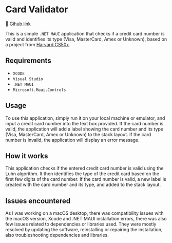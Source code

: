 # Card Validator

🔗 [Gihub link](https://github.com/mravaloarison/wallet)

This is a simple `.NET MAUI` application that checks if a credit card number is valid and identifies its type (Visa, MasterCard, Amex or Unknown), based on a project from [Harvard CS50x](https://cs50.harvard.edu/x/2023/psets/1/credit/).

## Requirements
* `XCODE`
* `Visual Studio `
* `.NET MAUI`
* `Microsoft.Maui.Controls`

## Usage
To use this application, simply run it on your local machine or emulator, and input a credit card number into the text box provided. If the card number is valid, the application will add a label showing the card number and its type (Visa, MasterCard, Amex or Unknown) to the stack layout. If the card number is invalid, the application will display an error message.

## How it works
This application checks if the entered credit card number is valid using the Luhn algorithm. It then identifies the type of the credit card based on the first few digits of the card number. If the card number is valid, a new label is created with the card number and its type, and added to the stack layout.

## Issues encountered
As I was working on a macOS desktop, there was compatibility issues with the macOS version, Xcode and .NET MAUI installation errors, there was also few issues related to dependencies or libraries used. They were mostly resolved by updating the software, reinstalling or repairing the installation, also troubleshooting dependencies and libraries.
